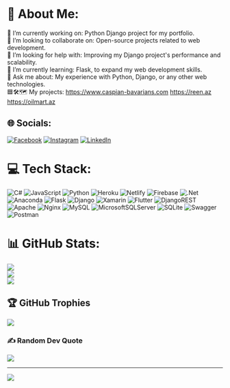 # 💫 About Me:
🔭 I’m currently working on: Python Django project for my portfolio.<br>👯 I’m looking to collaborate on: Open-source projects related to web development.<br>🤝 I’m looking for help with: Improving my Django project's performance and scalability.<br>🌱 I’m currently learning: Flask, to expand my web development skills.<br>💬 Ask me about: My experience with Python, Django, or any other web technologies.<br>
🟦🛠️🗺️ My projects: https://www.caspian-bavarians.com https://reen.az https://oilmart.az


## 🌐 Socials:
[![Facebook](https://img.shields.io/badge/Facebook-%231877F2.svg?logo=Facebook&logoColor=white)](https://facebook.com/ali.haciyev.12576) [![Instagram](https://img.shields.io/badge/Instagram-%23E4405F.svg?logo=Instagram&logoColor=white)](https://instagram.com/h____ali_) [![LinkedIn](https://img.shields.io/badge/LinkedIn-%230077B5.svg?logo=linkedin&logoColor=white)](https://linkedin.com/in/ali-hajiyev-205547203) 

# 💻 Tech Stack:
![C#](https://img.shields.io/badge/c%23-%23239120.svg?style=flat-square&logo=c-sharp&logoColor=white) ![JavaScript](https://img.shields.io/badge/javascript-%23323330.svg?style=flat-square&logo=javascript&logoColor=%23F7DF1E) ![Python](https://img.shields.io/badge/python-3670A0?style=flat-square&logo=python&logoColor=ffdd54) ![Heroku](https://img.shields.io/badge/heroku-%23430098.svg?style=flat-square&logo=heroku&logoColor=white) ![Netlify](https://img.shields.io/badge/netlify-%23000000.svg?style=flat-square&logo=netlify&logoColor=#00C7B7) ![Firebase](https://img.shields.io/badge/firebase-%23039BE5.svg?style=flat-square&logo=firebase) ![.Net](https://img.shields.io/badge/.NET-5C2D91?style=flat-square&logo=.net&logoColor=white) ![Anaconda](https://img.shields.io/badge/Anaconda-%2344A833.svg?style=flat-square&logo=anaconda&logoColor=white) ![Flask](https://img.shields.io/badge/flask-%23000.svg?style=flat-square&logo=flask&logoColor=white) ![Django](https://img.shields.io/badge/django-%23092E20.svg?style=flat-square&logo=django&logoColor=white) ![Xamarin](https://img.shields.io/badge/Xamarin-3199DC?style=flat-square&logo=xamarin&logoColor=white) ![Flutter](https://img.shields.io/badge/Flutter-%2302569B.svg?style=flat-square&logo=Flutter&logoColor=white) ![DjangoREST](https://img.shields.io/badge/DJANGO-REST-ff1709?style=flat-square&logo=django&logoColor=white&color=ff1709&labelColor=gray) ![Apache](https://img.shields.io/badge/apache-%23D42029.svg?style=flat-square&logo=apache&logoColor=white) ![Nginx](https://img.shields.io/badge/nginx-%23009639.svg?style=flat-square&logo=nginx&logoColor=white) ![MySQL](https://img.shields.io/badge/mysql-%2300f.svg?style=flat-square&logo=mysql&logoColor=white) ![MicrosoftSQLServer](https://img.shields.io/badge/Microsoft%20SQL%20Sever-CC2927?style=flat-square&logo=microsoft%20sql%20server&logoColor=white) ![SQLite](https://img.shields.io/badge/sqlite-%2307405e.svg?style=flat-square&logo=sqlite&logoColor=white) ![Swagger](https://img.shields.io/badge/-Swagger-%23Clojure?style=flat-square&logo=swagger&logoColor=white) ![Postman](https://img.shields.io/badge/Postman-FF6C37?style=flat-square&logo=postman&logoColor=white)
# 📊 GitHub Stats:
![](https://github-readme-stats.vercel.app/api?username=theyali&theme=tokyonight&hide_border=true&include_all_commits=true&count_private=true)<br/>
![](https://github-readme-streak-stats.herokuapp.com/?user=theyali&theme=tokyonight&hide_border=true)<br/>
![](https://github-readme-stats.vercel.app/api/top-langs/?username=theyali&theme=tokyonight&hide_border=true&include_all_commits=true&count_private=true&layout=compact)

## 🏆 GitHub Trophies
![](https://github-profile-trophy.vercel.app/?username=theyali&theme=radical&no-frame=false&no-bg=true&margin-w=4)

### ✍️ Random Dev Quote
![](https://quotes-github-readme.vercel.app/api?type=horizontal&theme=radical)

---
[![](https://visitcount.itsvg.in/api?id=theyali&icon=0&color=0)](https://visitcount.itsvg.in)

<!-- Proudly created with GPRM ( https://gprm.itsvg.in ) -->
